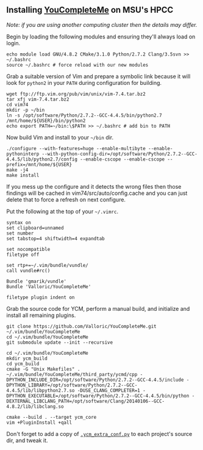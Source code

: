 ## Installing [YouCompleteMe](https://github.com/Valloric/YouCompleteMe) on MSU's HPCC
*Note: if you are using another computing cluster then the details may differ.*

Begin by loading the following modules and ensuring they'll always load on login.

    echo module load GNU/4.8.2 CMake/3.1.0 Python/2.7.2 Clang/3.5svn >> ~/.bashrc
    source ~/.bashrc # force reload with our new modules
Grab a suitable version of Vim and prepare a symbolic link because it will look for `python2` in your `PATH` during configuration for building.

    wget ftp://ftp.vim.org/pub/vim/unix/vim-7.4.tar.bz2
    tar xfj vim-7.4.tar.bz2
    cd vim74
    mkdir -p ~/bin
    ln -s /opt/software/Python/2.7.2--GCC-4.4.5/bin/python2.7 /mnt/home/${USER}/bin/python2
    echo export PATH=~/bin:\$PATH >> ~/.bashrc # add bin to PATH
Now build Vim and install to your `~/bin` dir.

    ./configure --with-features=huge --enable-multibyte --enable-pythoninterp --with-python-config-dir=/opt/software/Python/2.7.2--GCC-4.4.5/lib/python2.7/config --enable-cscope --enable-cscope --prefix=/mnt/home/${USER}
    make -j4
    make install
If you mess up the configure and it detects the wrong files then those findings will be cached in vim74/src/auto/config.cache and you can just delete that to force a refresh on next configure.

Put the following at the top of your `~/.vimrc`.

    syntax on
    set clipboard=unnamed
    set number
    set tabstop=4 shiftwidth=4 expandtab
    
    set nocompatible
    filetype off
    
    set rtp+=~/.vim/bundle/vundle/
    call vundle#rc()
    
    Bundle 'gmarik/vundle'
    Bundle 'Valloric/YouCompleteMe'
    
    filetype plugin indent on
Grab the source code for YCM, perform a manual build, and initialize and install all remaining plugins.

    git clone https://github.com/Valloric/YouCompleteMe.git ~/.vim/bundle/YouCompleteMe
    cd ~/.vim/bundle/YouCompleteMe
    git submodule update --init --recursive
    
    cd ~/.vim/bundle/YouCompleteMe
    mkdir ycm_build
    cd ycm_build
    cmake -G "Unix Makefiles" . ~/.vim/bundle/YouCompleteMe/third_party/ycmd/cpp -DPYTHON_INCLUDE_DIR=/opt/software/Python/2.7.2--GCC-4.4.5/include -DPYTHON_LIBRARY=/opt/software/Python/2.7.2--GCC-4.4.5/lib/libpython2.7.so -DUSE_CLANG_COMPLETER=1 -DPYTHON_EXECUTABLE=/opt/software/Python/2.7.2--GCC-4.4.5/bin/python -DEXTERNAL_LIBCLANG_PATH=/opt/software/Clang/20140106--GCC-4.8.2/lib/libclang.so
    
    cmake --build . --target ycm_core
    vim +PluginInstall +qall
Don't forget to add a copy of [`.ycm_extra_conf.py`](https://raw.githubusercontent.com/Valloric/ycmd/master/cpp/ycm/.ycm_extra_conf.py) to each project's source dir, and tweak it.
